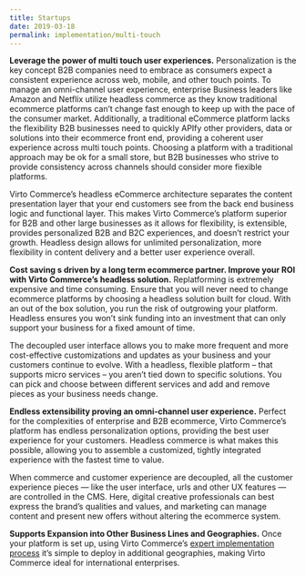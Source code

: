 ```yaml
---
title: Startups
date: 2019-03-18
permalink: implementation/multi-touch
---
```

<div class="main">
    <div class="features-page">
        <div class="section section--gray section--bg">
            <div class="section__inner container">
                <p class="section__descr">
                    <strong>Leverage the power of multi touch user experiences.</strong> Personalization is the key concept B2B companies need to embrace as consumers expect a
                    consistent experience across web, mobile, and other touch points. To manage an omni-channel user experience, enterprise Business leaders like Amazon and Netflix
                    utilize headless commerce as they know traditional ecommerce platforms can’t change fast enough to keep up with the pace of the consumer market. Additionally, a
                    traditional eCommerce platform lacks the flexibility B2B businesses need to quickly APIfy other providers, data or solutions into their ecommerce front end,
                    providing a coherent user experience across multi touch points.  Choosing a platform with a traditional approach may be ok for a small store, but B2B businesses
                    who strive to provide consistency across channels should consider more fiexible platforms.
                </p>
                <p class="section__descr">
                    Virto Commerce’s headless eCommerce architecture separates the content presentation layer that your end customers see from the back end business logic and
                    functional layer.  This makes Virto Commerce’s platform superior for B2B and other large businesses as it allows for flexibility, is extensible, provides
                    personalized B2B and B2C experiences, and doesn’t restrict your growth.  Headless design allows for unlimited personalization, more flexibility in content
                    delivery and a better user experience overall.
                </p>
            </div>
        </div>
        <div class="section">
            <div class="section__inner container">
                <p class="section__descr">
                    <strong>Cost saving s driven by a long term ecommerce partner. Improve your ROI with Virto Commerce’s headless solution.</strong> Replatforming is extremely
                    expensive and time consuming. Ensure that you will never need to change ecommerce platforms by choosing a headless solution built for cloud. With an out of the
                    box solution, you run the risk of outgrowing your platform. Headless ensures you won’t sink funding into an investment that can only support your business for a
                    fixed amount of time.
                </p>
                <p class="section__descr">
                    The decoupled user interface allows you to make more frequent and more cost-effective customizations and updates as your business and your customers continue to
                    evolve. With a headless, flexible platform – that supports micro services – you aren’t tied down to specific solutions. You can pick and choose between different
                    services and add and remove pieces as your business needs change.  
                </p>
            </div>
        </div>
        <div class="section section--gray section--bg">
            <div class="section__inner container">
                <p class="section__descr">
                    <strong>Endless extensibility proving an omni-channel user experience.</strong> Perfect for the complexities of enterprise and B2B ecommerce, Virto Commerce’s
                    platform has endless personalization options, providing the best user experience for your customers.  Headless commerce is what makes this possible, allowing you
                    to assemble a customized, tightly integrated experience with the fastest time to value.
                </p>
                <p class="section__descr">
                   When commerce and customer experience are decoupled, all the customer experience pieces — like the user interface, urls and other UX features — are controlled in
                   the CMS. Here, digital creative professionals can best express the brand’s qualities and values, and marketing can manage content and present new offers without
                   altering the ecommerce system.
                </p>
                <p class="section__descr">
                    <strong>Supports Expansion into Other Business Lines and Geographies.</strong> Once your platform is set up, using Virto Commerce’s
                    <a href="">expert implementation process</a> it’s simple to deploy in additional geographies, making Virto Commerce ideal for international enterprises.
                </p>
            </div>
        </div>
    </div>
</div>

